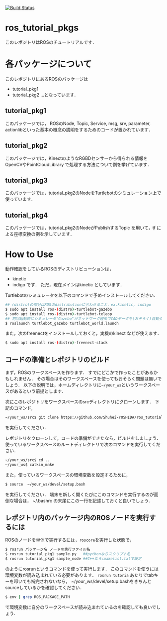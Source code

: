 [![Build Status](https://travis-ci.org/Shuhei-YOSHIDA/ros_tutorial_pkgs.svg?branch=master)](https://travis-ci.org/Shuhei-YOSHIDA/ros_tutorial_pkgs)
# ros_tutorial_pkgs
このレポジトリはROSのチュートリアルです．


# 各パッケージについて
このレポジトリにあるROSのパッケージは
* tutorial_pkg1
* tutorial_pkg2
...となっています.

## tutorial_pkg1
このパッケージでは，
ROSのNode, Topic, Service, msg, srv, parameter, actionlibといった基本の概念の説明をするためのコードが置かれています．

## tutorial_pkg2
このパッケージでは，KinectのようなRGBDセンサーから得られる情報をOpenCVやPointCloudLibrary で処理する方法について例を挙げています．

## tutorial_pkg3
このパッケージでは，tutorial_pkg2のNodeをTurtlebotのシミュレーション上で使っています．

## tutorial_pkg4
このパッケージでは，tutorial_pkg2のNodeがPublishするTopic を用いて，tf による座標変換の例を示しています．

# How to Use
動作確認をしているROSのディストリビューションは，
* kinetic
* indigo
です．
ただ，現在メインはkinetic としています．

Turtlebotのシミュレータを以下のコマンドで予めインストールしてください．
```bash
## (distro)の部分はROSのdistributionに合わせること．ex.kinetic, indigo
$ sudo apt install ros-(distro)-turtlebot-gazebo
$ sudo apt install ros-(distro)-turtlebot-teleop
## 初回起動時にシミュレータ"Gazebo"がネットワーク経由でCADデータを(おそらく)自動ダウンロードするのでやっておきましょう
$ roslaunch turtlebot_gazebo turtlebot_world.launch
```

また，次のfreenectをインストールしておくと，実機のkinect などが使えます．
```bash
$ sudo apt install ros-(distro)-freenect-stack
```

## コードの準備とレポジトリのビルド
まず，ROSのワークスペースを作ります．
すでにどこかで作ったことがあるかもしれません．
その場合はそのワークスペースを使ってもおそらく問題は無いでしょう．
以下の説明では，ホームディレクトリに`~/your_ws`というワークスペースがあるという前提とします．

次にこのレポジトリをワークスペースのsrcディレクトリにクローンします．
下記のコマンド,
```bash
~/your_ws/src$ git clone https://github.com/Shuhei-YOSHIDA/ros_tutorial_pkgs.git
```
を実行してください．

レポジトリをクローンして，コードの準備ができたなら，ビルドをしましょう．
使っているワークスペースのルートディレクトリで次のコマンドを実行してください．
```bash
~/your_ws/src$ cd ..
~/your_ws$ catkin_make
```

また，使っているワークスペースの環境変数を設定するために，
```bash
$ source  ~/your_ws/devel/setup.bash
```
を実行してください．
端末を新しく開くたびにこのコマンドを実行するのが面倒な場合は，
~/.bashrc の末尾にこの一行を記述しておくと良いでしょう.

## レポジトリ内のパッケージ内のROSノードを実行するには
ROSのノードを単体で実行するには，`roscore`を実行した状態で，
```bash
$ rosrun パッケージ名 ノードの実行ファイル名
$ rosrun tutorial_pkg1 sample.py   ##pythonならスクリプト名
$ rosrun tutorial_pkg1 sample_node ##C++ならcmakelist.txtで設定
```
のようにrosrunというコマンドを使って実行します．
このコマンドを使うには環境変数が読み込まれている必要があります．
`rosrun tutoria` あたりでtabキーを叩いても補完されないなら，
~/your_ws/devel/setup.bashをきちんとsourceしているかを確認してください．

```bash
$ env | grep ROS_PACKAGE_PATH
```
で環境変数に自分のワークスペースが読み込まれているのを確認しても良いでしょう．
